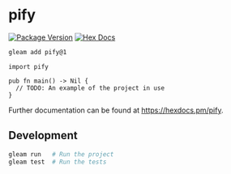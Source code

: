 # pify

[![Package Version](https://img.shields.io/hexpm/v/pify)](https://hex.pm/packages/pify)
[![Hex Docs](https://img.shields.io/badge/hex-docs-ffaff3)](https://hexdocs.pm/pify/)

```sh
gleam add pify@1
```
```gleam
import pify

pub fn main() -> Nil {
  // TODO: An example of the project in use
}
```

Further documentation can be found at <https://hexdocs.pm/pify>.

## Development

```sh
gleam run   # Run the project
gleam test  # Run the tests
```
